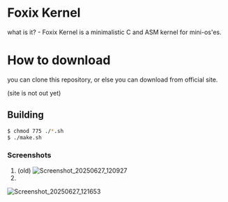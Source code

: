 # Foxix Kernel
what is it? - Foxix Kernel is a minimalistic C and ASM kernel for mini-os'es.

# How to download
you can clone this repository, or else you can download from official site.


(site is not out yet)

## Building
```bash
$ chmod 775 ./*.sh
$ ./make.sh
```

### Screenshots
1. (old)
![Screenshot_20250627_120927](https://github.com/user-attachments/assets/8c36c9a6-e662-4844-b312-937985c6c718)
2.
![Screenshot_20250627_121653](https://github.com/user-attachments/assets/b47e328a-f1d9-443c-aff8-fd1305ec11b7)
